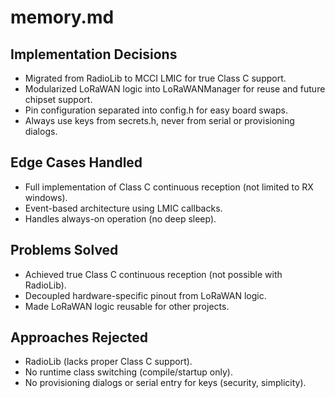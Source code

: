 # memory.md

## Implementation Decisions
- Migrated from RadioLib to MCCI LMIC for true Class C support.
- Modularized LoRaWAN logic into LoRaWANManager for reuse and future chipset support.
- Pin configuration separated into config.h for easy board swaps.
- Always use keys from secrets.h, never from serial or provisioning dialogs.

## Edge Cases Handled
- Full implementation of Class C continuous reception (not limited to RX windows).
- Event-based architecture using LMIC callbacks.
- Handles always-on operation (no deep sleep).

## Problems Solved
- Achieved true Class C continuous reception (not possible with RadioLib).
- Decoupled hardware-specific pinout from LoRaWAN logic.
- Made LoRaWAN logic reusable for other projects.

## Approaches Rejected
- RadioLib (lacks proper Class C support).
- No runtime class switching (compile/startup only).
- No provisioning dialogs or serial entry for keys (security, simplicity). 